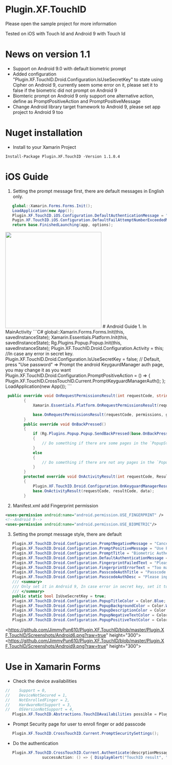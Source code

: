 # Plugin.XF.TouchID
Please open the sample project for more information

Tested on iOS with Touch Id and Android 9 with Touch Id

# News on version 1.1
- Support on Android 9.0 with default biometric prompt
- Added configuration "Plugin.XF.TouchID.Droid.Configuration.IsUseSecretKey" to state using Cipher on Android 9, currently seem some error on it, please set it to false if the biometric did not prompt on Android 9
- Biomteric prompt on Android 9 only support one alternative action, define as PromptPositiveAction and PromptPositiveMessage
- Change Android library target framework to Android 9, please set app project to Android 9 too
# Nuget installation
- Install to your Xamarin Project
```
Install-Package Plugin.XF.TouchID -Version 1.1.0.4
```

# iOS Guide
1. Setting the prompt message first, there are default messages in English only.
```C#
   global::Xamarin.Forms.Forms.Init();
   LoadApplication(new App());
   Plugin.XF.TouchID.iOS.Configuration.DefaultAuthenticationMessage = "Set the default authenticate message";
   Pugin.XF.TouchID.iOS.Configuration.DefaultFailAttemptNumberExceededMsg = "Set the default failed attempt exceed msg";
   return base.FinishedLaunching(app, options);
```
<img src="(https://github.com/JimmyPun610/Plugin.XF.TouchID/blob/master/Plugin.XF.TouchID/Screenshots/iOS.jpg?raw=true" height="300">
# Android Guide
1. In MainActivity
```C#
   global::Xamarin.Forms.Forms.Init(this, savedInstanceState);
   Xamarin.Essentials.Platform.Init(this, savedInstanceState);
   Rg.Plugins.Popup.Popup.Init(this, savedInstanceState);
   Plugin.XF.TouchID.Droid.Configuration.Activity = this;
   //In case any error in secret key.
   Plugin.XF.TouchID.Droid.Configuration.IsUseSecretKey = false;
   // Default, press "Use password" => Prompt the android KeygaurdManager auth page, you may change it as you want
   Plugin.XF.TouchID.Droid.Configuration.PromptPositiveAction = () => { Plugin.XF.TouchID.CrossTouchID.Current.PromptKeyguardManagerAuth(); };
   LoadApplication(new App());
```

```C#
 public override void OnRequestPermissionsResult(int requestCode, string[] permissions, [GeneratedEnum] Android.Content.PM.Permission[] grantResults)
        {
            Xamarin.Essentials.Platform.OnRequestPermissionsResult(requestCode, permissions, grantResults);

            base.OnRequestPermissionsResult(requestCode, permissions, grantResults);
        }
        public override void OnBackPressed()
        {
            if (Rg.Plugins.Popup.Popup.SendBackPressed(base.OnBackPressed))
            {
                // Do something if there are some pages in the `PopupStack`
            }
            else
            {
                // Do something if there are not any pages in the `PopupStack`
            }
        }
        protected override void OnActivityResult(int requestCode, Result resultCode, Intent data)
        {
            Plugin.XF.TouchID.Droid.Configuration.OnKeyguardManagerResult(data, requestCode, resultCode);
            base.OnActivityResult(requestCode, resultCode, data);
        }
```
2. Manifest.xml add Fingerprint permission

```xml
<uses-permission android:name="android.permission.USE_FINGERPRINT" />
<!--Android 9-->
<uses-permission android:name="android.permission.USE_BIOMETRIC"/>
```

3. Setting the prompt message style, there are default
```C#
   Plugin.XF.TouchID.Droid.Configuration.PromptNegativeMessage = "Cancel";
   Plugin.XF.TouchID.Droid.Configuration.PromptPositiveMessage = "Use Password";
   Plugin.XF.TouchID.Droid.Configuration.PromptTitle = "Biometric Authentication";
   Plugin.XF.TouchID.Droid.Configuration.DefaultAuthenticationMessage = "Please do the authentication for further action";
   Plugin.XF.TouchID.Droid.Configuration.FingerprintFailedText = "Please try again";
   Plugin.XF.TouchID.Droid.Configuration.FingerprintErrorText = "Too many failed attempts, please wait 30s to retry";
   Plugin.XF.TouchID.Droid.Configuration.PasscodeAuthTitle = "Passcode authentication";
   Plugin.XF.TouchID.Droid.Configuration.PasscodeAuthDesc = "Please input passcode to continue";
   /// <summary>
   /// Only set it in Android 9, In case error in secret key, set it to false
   /// </summary>
   public static bool IsUseSecretKey = true;
   Plugin.XF.TouchID.Droid.Configuration.PopupTitleColor = Color.Blue;
   Plugin.XF.TouchID.Droid.Configuration.PopupBackgroundColor = Color.White;
   Plugin.XF.TouchID.Droid.Configuration.PopupDescriptionColor = Color.Black;
   Plugin.XF.TouchID.Droid.Configuration.PopupNegativeTextColor = Color.Red;
   Plugin.XF.TouchID.Droid.Configuration.PopupPositiveTextColor = Color.Black;
```
<https://github.com/JimmyPun610/Plugin.XF.TouchID/blob/master/Plugin.XF.TouchID/Screenshots/Android6.png?raw=true" height="300">
<https://github.com/JimmyPun610/Plugin.XF.TouchID/blob/master/Plugin.XF.TouchID/Screenshots/Android9.png?raw=true" height="300">
# Use in Xamarin Forms
- Check the device availabilities 
```c#
//    Support = 0,
//    DeviceNotSecured = 1,
//    NotEnrolledFinger = 2,
//    HardwareNotSupport = 3,
//    OSVersionNotSupport = 4,
   Plugin.XF.TouchID.Abstractions.TouchIDAvailabilities possible = Plugin.XF.TouchID.CrossTouchID.Current.IsFingerprintAuthenticationPossible();
```
- Prompt Security page for user to enroll finger or add passcode
```c#
   Plugin.XF.TouchID.CrossTouchID.Current.PromptSecuritySettings();
```
- Do the authentication
```C#
   Plugin.XF.TouchID.CrossTouchID.Current.Authenticate(descrptionMessage: "Please do the authentication for further action",
                successAction: () => { DisplayAlert("TouchID result", "Success", "Great"); }
```
